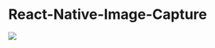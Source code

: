 # React-Native-Image-Capture

![](https://aboutreact.com/wp-content/uploads/2018/07/react_native_camera-1.png)
